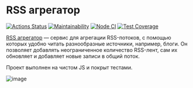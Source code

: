 # RSS агрегатор
[![Actions Status](https://github.com/julish13/frontend-project-lvl3/workflows/hexlet-check/badge.svg)](https://github.com/julish13/frontend-project-lvl3/actions)
[![Maintainability](https://api.codeclimate.com/v1/badges/c45c604f046d01c2e02f/maintainability)](https://codeclimate.com/github/julish13/frontend-project-lvl3/maintainability)
[![Node CI](https://github.com/julish13/frontend-project-lvl3/actions/workflows/tests.yml/badge.svg)](https://github.com/julish13/frontend-project-lvl3/actions/workflows/tests.yml)
[![Test Coverage](https://api.codeclimate.com/v1/badges/c45c604f046d01c2e02f/test_coverage)](https://codeclimate.com/github/julish13/frontend-project-lvl3/test_coverage)

[RSS агрегатор](https://rss-reader-4kdzewynk-julish13.vercel.app/) — сервис для агрегации RSS-потоков, с помощью которых удобно читать разнообразные источники, например, блоги. Он позволяет добавлять неограниченное количество RSS-лент, сам их обновляет и добавляет новые записи в общий поток.

Проект выполнен на чистом JS и покрыт тестами.


![image](https://user-images.githubusercontent.com/16277885/164072144-39db897a-8a09-4316-93f6-384533eb672b.png)

